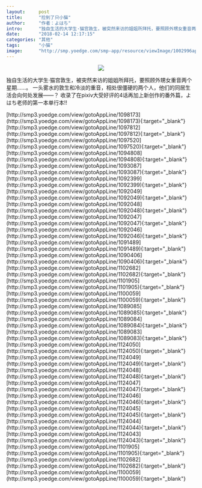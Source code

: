 ```yaml
---
layout:     post
title:      "捡到了只小猫"
author:     "作者：よはち"
intro:      "独自生活的大学生·猫宫敦生，被突然来访的姐姐所拜托，要照顾外甥女重音两个星期……。 一头雾水的敦生和冷淡的重音，相处很僵硬的两个人，他们的同居生活会向何处发展——？ 收录了在pixiv大受好评的4话再加上新创作的番外篇，よはち老师的第一本单行本!!"
date:       "2018-02-14 12:17:15"
categories: "其他"
tags:       "小猫"
image:      "http://smp.yoedge.com/smp-app/resource/viewImage/1002996appline.png"
---
```

<div style="text-align: center">
<p><img src="http://smp.yoedge.com/smp-app/resource/viewImage/1002996appline.png"/></p>
</div>
<p class="post-meta">
<span>独自生活的大学生·猫宫敦生，被突然来访的姐姐所拜托，要照顾外甥女重音两个星期……。 一头雾水的敦生和冷淡的重音，相处很僵硬的两个人，他们的同居生活会向何处发展——？ 收录了在pixiv大受好评的4话再加上新创作的番外篇，よはち老师的第一本单行本!!</span>
</p>
[http://smp3.yoedge.com/view/gotoAppLine/1098173](http://smp3.yoedge.com/view/gotoAppLine/1098173){:target="_blank"}
[http://smp3.yoedge.com/view/gotoAppLine/1097812](http://smp3.yoedge.com/view/gotoAppLine/1097812){:target="_blank"}
[http://smp3.yoedge.com/view/gotoAppLine/1097520](http://smp3.yoedge.com/view/gotoAppLine/1097520){:target="_blank"}
[http://smp3.yoedge.com/view/gotoAppLine/1094808](http://smp3.yoedge.com/view/gotoAppLine/1094808){:target="_blank"}
[http://smp3.yoedge.com/view/gotoAppLine/1093087](http://smp3.yoedge.com/view/gotoAppLine/1093087){:target="_blank"}
[http://smp3.yoedge.com/view/gotoAppLine/1092399](http://smp3.yoedge.com/view/gotoAppLine/1092399){:target="_blank"}
[http://smp3.yoedge.com/view/gotoAppLine/1092049](http://smp3.yoedge.com/view/gotoAppLine/1092049){:target="_blank"}
[http://smp3.yoedge.com/view/gotoAppLine/1092048](http://smp3.yoedge.com/view/gotoAppLine/1092048){:target="_blank"}
[http://smp3.yoedge.com/view/gotoAppLine/1092047](http://smp3.yoedge.com/view/gotoAppLine/1092047){:target="_blank"}
[http://smp3.yoedge.com/view/gotoAppLine/1092046](http://smp3.yoedge.com/view/gotoAppLine/1092046){:target="_blank"}
[http://smp3.yoedge.com/view/gotoAppLine/1091489](http://smp3.yoedge.com/view/gotoAppLine/1091489){:target="_blank"}
[http://smp3.yoedge.com/view/gotoAppLine/1090406](http://smp3.yoedge.com/view/gotoAppLine/1090406){:target="_blank"}
[http://smp3.yoedge.com/view/gotoAppLine/1102682](http://smp3.yoedge.com/view/gotoAppLine/1102682){:target="_blank"}
[http://smp3.yoedge.com/view/gotoAppLine/1101905](http://smp3.yoedge.com/view/gotoAppLine/1101905){:target="_blank"}
[http://smp3.yoedge.com/view/gotoAppLine/1100059](http://smp3.yoedge.com/view/gotoAppLine/1100059){:target="_blank"}
[http://smp3.yoedge.com/view/gotoAppLine/1089085](http://smp3.yoedge.com/view/gotoAppLine/1089085){:target="_blank"}
[http://smp3.yoedge.com/view/gotoAppLine/1089084](http://smp3.yoedge.com/view/gotoAppLine/1089084){:target="_blank"}
[http://smp3.yoedge.com/view/gotoAppLine/1089083](http://smp3.yoedge.com/view/gotoAppLine/1089083){:target="_blank"}
[http://smp3.yoedge.com/view/gotoAppLine/1124050](http://smp3.yoedge.com/view/gotoAppLine/1124050){:target="_blank"}
[http://smp3.yoedge.com/view/gotoAppLine/1124049](http://smp3.yoedge.com/view/gotoAppLine/1124049){:target="_blank"}
[http://smp3.yoedge.com/view/gotoAppLine/1124048](http://smp3.yoedge.com/view/gotoAppLine/1124048){:target="_blank"}
[http://smp3.yoedge.com/view/gotoAppLine/1124047](http://smp3.yoedge.com/view/gotoAppLine/1124047){:target="_blank"}
[http://smp3.yoedge.com/view/gotoAppLine/1124046](http://smp3.yoedge.com/view/gotoAppLine/1124046){:target="_blank"}
[http://smp3.yoedge.com/view/gotoAppLine/1124045](http://smp3.yoedge.com/view/gotoAppLine/1124045){:target="_blank"}
[http://smp3.yoedge.com/view/gotoAppLine/1124044](http://smp3.yoedge.com/view/gotoAppLine/1124044){:target="_blank"}
[http://smp3.yoedge.com/view/gotoAppLine/1124043](http://smp3.yoedge.com/view/gotoAppLine/1124043){:target="_blank"}
[http://smp3.yoedge.com/view/gotoAppLine/1101905](http://smp3.yoedge.com/view/gotoAppLine/1101905){:target="_blank"}
[http://smp3.yoedge.com/view/gotoAppLine/1102682](http://smp3.yoedge.com/view/gotoAppLine/1102682){:target="_blank"}
[http://smp3.yoedge.com/view/gotoAppLine/1100059](http://smp3.yoedge.com/view/gotoAppLine/1100059){:target="_blank"}


